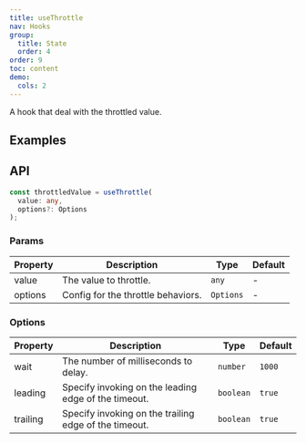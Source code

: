 ```yaml
---
title: useThrottle
nav: Hooks
group:
  title: State
  order: 4
order: 9
toc: content
demo:
  cols: 2
---
```


A hook that deal with the throttled value.

## Examples

<code src="./demo/demo1.tsx"></code>

## API

```typescript
const throttledValue = useThrottle(
  value: any,
  options?: Options
);
```

### Params

| Property | Description                        | Type      | Default |
| --- | --- | --- | --- |
| value    | The value to throttle.             | `any`     | -       |
| options  | Config for the throttle behaviors. | `Options` | -       |

### Options

| Property | Description                                           | Type      | Default |
| --- | --- | --- | --- |
| wait     | The number of milliseconds to delay.                  | `number`  | `1000`  |
| leading  | Specify invoking on the leading edge of the timeout.  | `boolean` | `true`  |
| trailing | Specify invoking on the trailing edge of the timeout. | `boolean` | `true`  |
